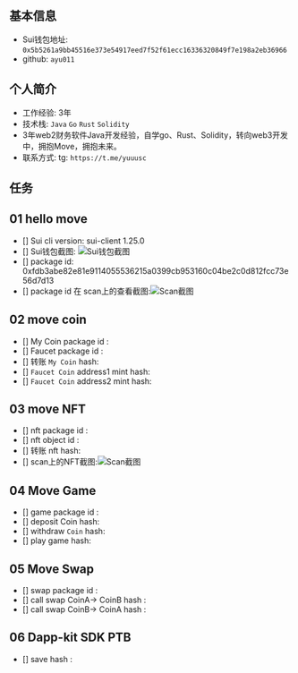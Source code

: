 ## 基本信息
- Sui钱包地址: `0x5b5261a9bb45516e373e54917eed7f52f61ecc16336320849f7e198a2eb36966`
- github: `ayu011`

## 个人简介
- 工作经验: 3年
- 技术栈: `Java` `Go` `Rust` `Solidity`
- 3年web2财务软件Java开发经验，自学go、Rust、Solidity，转向web3开发中，拥抱Move，拥抱未来。
- 联系方式: tg: `https://t.me/yuuusc`

## 任务

##   01 hello move  
- [] Sui cli version: sui-client 1.25.0
- [] Sui钱包截图: ![Sui钱包截图](./images/你的图片地址)
- [] package id: 0xfdb3abe82e81e9114055536215a0399cb953160c04be2c0d812fcc73e56d7d13
- [] package id 在 scan上的查看截图:![Scan截图](./images/你的图片地址)

##   02 move coin
- [] My Coin package id : 
- [] Faucet package id : 
- [] 转账 `My Coin` hash:
- [] `Faucet Coin` address1 mint hash:
- [] `Faucet Coin` address2 mint hash:

##   03 move NFT
- [] nft package id :
- [] nft object id : 
- [] 转账 nft  hash:
- [] scan上的NFT截图:![Scan截图](./images/你的图片地址)

##   04 Move Game
- [] game package id :
- [] deposit Coin hash:
- [] withdraw `Coin` hash:
- [] play game hash:

##   05 Move Swap
- [] swap package id :
- [] call swap CoinA-> CoinB  hash :
- [] call swap CoinB-> CoinA  hash :

##   06 Dapp-kit SDK PTB
- [] save hash :

